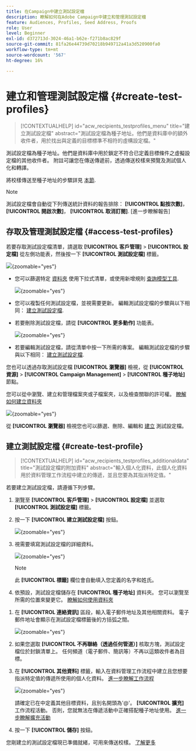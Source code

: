```yaml
---
title: 在Campaign中建立測試設定檔
description: 瞭解如何在Adobe Campaign中建立和管理測試設定檔
feature: Audiences, Profiles, Seed Address, Proofs
role: User
level: Beginner
exl-id: d372713d-3024-46a1-b62e-f271b8ac829f
source-git-commit: 81fa26e44739d70218b949712a41a3d520900fa0
workflow-type: tm+mt
source-wordcount: '567'
ht-degree: 16%

---
```


# 建立和管理測試設定檔 {#create-test-profiles}

>[!CONTEXTUALHELP]
>id="acw_recipients_testprofiles_menu"
>title="建立測試設定檔"
>abstract="測試設定檔為種子地址。他們是資料庫中的額外收件者，用於找出與定義的目標標準不相符的虛構設定檔。"

測試設定檔為種子地址。他們是資料庫中用於鎖定不符合已定義目標條件之虛擬設定檔的其他收件者。 附註可讓您在傳送傳遞前，透過傳送校樣來預覽及測試個人化和轉譯。

<!--Learn more on test profiles in the [Campaign v8 (client console) documentation](https://experienceleague.adobe.com/docs/campaign/campaign-v8/audience/add-profiles/test-profiles.html){target="_blank"}.-->

將校樣傳送至種子地址的步驟詳見 [本節](../preview-test/test-deliveries.md#test-profiles).

>[!NOTE]
>
>測試設定檔會自動從下列傳送統計資料的報告排除： **[!UICONTROL 點按次數]**， **[!UICONTROL 開啟次數]**， **[!UICONTROL 取消訂閱]**. [進一步瞭解報告]

## 存取及管理測試設定檔 {#access-test-profiles}

若要存取測試設定檔清單，請選取 **[!UICONTROL 客戶管理]** > **[!UICONTROL 設定檔]** 從左側功能表，然後按一下 **[!UICONTROL 測試設定檔]** 標籤。

![](assets/test-profile-list.png){zoomable=&quot;yes&quot;}

* 您可以篩選特定 [資料夾](../get-started/permissions.md#folders) 使用下拉式清單，或使用新增規則 [查詢模型工具](../query/query-modeler-overview.md).

  ![](assets/test-profile-list-filters.png){zoomable=&quot;yes&quot;}

* 您可以複製任何測試設定檔，並視需要更新。 編輯測試設定檔的步驟與以下相同： [建立測試設定檔](#create-test-profile).

* 若要刪除測試設定檔，請從 **[!UICONTROL 更多動作]** 功能表。

  ![](assets/test-profile-list-delete.png){zoomable=&quot;yes&quot;}

* 若要編輯測試設定檔，請從清單中按一下所需的專案。 編輯測試設定檔的步驟與以下相同： [建立測試設定檔](#create-test-profile).

您也可以透過存取測試設定檔 **[!UICONTROL 瀏覽器]** 檢視，從 **[!UICONTROL 資源]** > **[!UICONTROL Campaign Management]** > **[!UICONTROL 種子地址]** 節點。

您可以從中瀏覽、建立和管理檔案夾或子檔案夾，以及檢查關聯的許可權。 [瞭解如何建立資料夾](../get-started/permissions.md#folders)

![](assets/test-profiles-folders.png){zoomable=&quot;yes&quot;}

從 **[!UICONTROL 瀏覽器]** 檢視您也可以篩選、刪除、編輯和 [建立](#create-test-profile) 測試設定檔。

## 建立測試設定檔 {#create-test-profile}

>[!CONTEXTUALHELP]
>id="acw_recipients_testprofiles_additionaldata"
>title="測試設定檔的附加資料"
>abstract="輸入個人化資料，此個人化資料用於資料管理工作流程中建立的傳遞，並且您要為其指派特定值。"

若要建立測試設定檔，請遵循下列步驟。

1. 瀏覽至 **[!UICONTROL 客戶管理]** > **[!UICONTROL 設定檔]** 並選取 **[!UICONTROL 測試設定檔]** 標籤。

1. 按一下 **[!UICONTROL 建立測試設定檔]** 按鈕。

   ![](assets/test-profile-create.png){zoomable=&quot;yes&quot;}

1. 視需要填寫測試設定檔的詳細資料。 <!--Most of the fields are the same as when creating profiles. [Learn more]-->

   ![](assets/test-profile-details.png){zoomable=&quot;yes&quot;}

   >[!NOTE]
   >
   >此 **[!UICONTROL 標籤]** 欄位會自動填入您定義的名字和姓氏。

1. 依預設，測試設定檔儲存在 **[!UICONTROL 種子地址]** 資料夾。 您可以瀏覽至所需的位置來變更它。 [瞭解如何使用資料夾](../get-started/permissions.md#folders)

   <!--![](assets/test-profile-folder.png){zoomable="yes"}-->

<!--
You do not need to enter all fields of each tab when creating a seed address. Missing personalization elements are entered randomly during delivery analysis. (Not valid?)
-->

1. 在 **[!UICONTROL 連絡資訊]** 區段，輸入電子郵件地址及其他相關資料。 電子郵件地址會顯示在測試設定檔標籤後的方括弧之間。

   ![](assets/test-profile-address.png){zoomable=&quot;yes&quot;}

1. 如果您選取 **[!UICONTROL 不再聯絡（透過任何管道）]** 核取方塊，測試設定檔位於封鎖清單上。 任何頻道（電子郵件、簡訊等）不再以這類收件者為目標。

1. 在 **[!UICONTROL 其他資料]** 標籤，輸入在資料管理工作流程中建立且您想要指派特定值的傳遞所使用的個人化資料。 [進一步瞭解工作流程](../workflows/gs-workflows.md)

   ![](assets/test-profile-additional-data.png){zoomable=&quot;yes&quot;}

   請確定已在中定義其他目標資料，且別名開頭為&#39;@&#39;。 **[!UICONTROL 擴充]** 工作流程活動。 否則，您就無法在傳遞活動中正確搭配種子地址使用。 [進一步瞭解擴充活動](../workflows/activities/enrichment.md)

1. 按一下 **[!UICONTROL 儲存]** 按鈕。

您剛建立的測試設定檔現已準備就緒，可用來傳送校樣。 [了解更多](../preview-test/test-deliveries.md#test-profiles)

<!--Use test profiles in Direct mail? cf v7/v8-->

